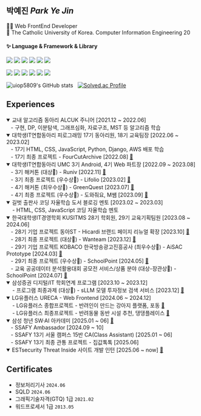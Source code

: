 <!--
**uiop5809/uiop5809** is a ✨ _special_ ✨ repository because its `README.md` (this file) appears on your GitHub profile.

Here are some ideas to get you started

- 🔭 I’m currently working on ...
- 🌱 I’m currently learning ...
- 👯 I’m looking to collaborate on ...
- 🤔 I’m looking for help with ...
- 💬 Ask me about ...
- 📫 How to reach me: ...
- 😄 Pronouns: ...
- ⚡ Fun fact: ....
-->

## 박예진 _Park Ye Jin_

👩‍💻 Web FrontEnd Developer  
📝 The Catholic University of Korea. Computer Information Engineering 20

#### ✨ Language & Framework & Library

<img src="https://img.shields.io/badge/HTML5-E34F26?style=flat&logo=HTML5&logoColor=white"/> <img src="https://img.shields.io/badge/CSS3-1572B6?style=flat&logo=CSS3&logoColor=white"/> <img src="https://img.shields.io/badge/JavaScript-F7DF1E?style=flat&logo=JavaScript&logoColor=white"/> <img src="https://img.shields.io/badge/TypeScript-3178C6?style=flat&logo=TypeScript&logoColor=white"/> <img src="https://img.shields.io/badge/React-61DAFB?style=flat&logo=React&logoColor=white"/> <img src="https://img.shields.io/badge/Next.js-000000?style=flat&logo=Next.js&logoColor=white"/>

<img src="https://img.shields.io/badge/TanStack Query-FF4154?style=flat&logo=reactQuery&logoColor=white"/> <img src="https://img.shields.io/badge/Storybook-FF4785?style=flat&logo=Storybook&logoColor=white"/> <img src="https://img.shields.io/badge/StyledComponents-DB7093?style=flat&logo=StyledComponents&logoColor=white"/> <img src="https://img.shields.io/badge/Recoil-0075EB?style=flat&logo=Recoil&logoColor=white"/> <img src="https://img.shields.io/badge/TailwindCSS-06B6D4?style=flat&logo=TailwindCSS&logoColor=white"/> <img src="https://img.shields.io/badge/Framer-0055FF?style=flat&logo=framer&logoColor=white"/>  <!-- [![Hits](https://hits.seeyoufarm.com/api/count/incr/badge.svg?url=https%3A%2F%2Fgithub.com%2Fuiop5809%2Fuiop5809.git&count_bg=%2379C83D&title_bg=%23555555&icon=&icon_color=%23E7E7E7&title=hits&edge_flat=false)] (https://hits.seeyoufarm.com) -->

![uiop5809's GitHub stats](https://github-readme-stats.vercel.app/api?username=uiop5809&show_icons=true&bg_color=00000000&title_color=F8418B&icon_color=F1D246&text_color=8C9196) &nbsp; [![Solved.ac Profile](http://mazassumnida.wtf/api/v2/generate_badge?boj=uiop5809)](https://solved.ac/uiop5809/)
<!-- [![Top Langs](https://github-readme-stats.vercel.app/api/top-langs/?username=uiop5809&layout=compact&hide=jupyter%20notebook&theme=transparent&show_icons=true&line_height=18&title_color=F8418B&bord3D3D&text_color=8C9196)](https://github.com/anuraghazra/github-readme-stats) &nbsp;&nbsp;&nbsp; -->

## Experiences
<details open>
  <summary>교내 알고리즘 동아리 ALCUK 주니어 [2021.12 ~ 2022.06]</summary>
  &nbsp;&nbsp;&nbsp;- 구현, DP, 이분탐색, 그래프심화, 자료구조, MST 등 알고리즘 학습
</details>

<details open> 
  <summary>대학생IT연합동아리 피로그래밍 17기 동아리원, 18기 교육팀장 [2022.06 ~ 2023.02]</summary>
  &nbsp;&nbsp;&nbsp;- 17기 HTML, CSS, JavaScript, Python, Django, AWS 배포 학습 <br/> 
  &nbsp;&nbsp;&nbsp;- 17기 최종 프로젝트 - FourCutArchive [2022.08] <a href="https://github.com/piro17-Archive/FilmArchive" target="_blank">🔗</a> <br/> 

</details>
  
<details open> 
  <summary>대학생IT연합동아리 UMC 3기 Android, 4기 Web 파트장 [2022.09 ~ 2023.08] </summary>  
  &nbsp;&nbsp;&nbsp;- 3기 해커톤 (대상🥇) - Runiv [2022.11] <a href="https://github.com/uiop5809/3rd-hackathon-Team4" target="_blank">🔗</a> <br/>
  &nbsp;&nbsp;&nbsp;- 3기 최종 프로젝트 (우수상🏅) - Lifolio [2023.02] <a href="https://github.com/Lifolio/frontend" target="_blank">🔗</a> <br/>
  &nbsp;&nbsp;&nbsp;- 4기 해커톤 (최우수상🥇) - GreenQuest [2023.07] <a href="https://github.com/UMCHackathon/Hackathon_client" target="_blank">🔗</a> <br/>
  &nbsp;&nbsp;&nbsp;- 4기 최종 프로젝트 (우수상🏅) - 도와줘요, M쌤 [2023.09] <a href="https://github.com/Help-M-Ssaem/front-end" target="_blank">🔗</a>
</details>

<details open>
  <summary>길벗 출판사 코딩 자율학습 도서 블로깅 멘토 [2023.02 ~ 2023.03]</summary>
  &nbsp;&nbsp;&nbsp; - HTML, CSS, JavaScript 코딩 자율학습 멘토
</details>

<details open>
  <summary>한국대학생IT경영학회 KUSITMS 28기 학회원, 29기 교육기획팀원 [2023.08 ~ 2024.06] </summary>
  &nbsp;&nbsp;&nbsp;- 28기 기업 프로젝트 동아ST - Hicardi 브랜드 페이지 리뉴얼 확장 [2023.10] <a href="https://github.com/Kusitms-28th-Hicardi-C/FrontEnd" target="_blank">🔗</a> <br/>
  &nbsp;&nbsp;&nbsp;- 28기 최종 프로젝트 (대상🥇) - Wanteam [2023.12] <a href="https://github.com/Kusitms-28th-Meetup-D/frontend" target="_blank">🔗</a> <br/>
  &nbsp;&nbsp;&nbsp;- 29기 기업 프로젝트 KOBACO 한국방송광고진흥공사 (최우수상🏅) - AiSAC Prototype [2024.03] <a href="https://github.com/Kusitms-28th-Kobaco-B/FrontEnd" target="_blank">🔗</a> <br/>
  &nbsp;&nbsp;&nbsp;- 29기 최종 프로젝트 (우수상🏅) - SchoolPoint [2024.05] <a href="https://github.com/Kusitms-29th-ASAP/Frontend" target="_blank">🔗</a> <br/>
  &nbsp;&nbsp;&nbsp;- 교육 공공데이터 분석활용대회 공모전 서비스/상품 분야 (대상-장관상🏅) - SchoolPoint [2024.07] <a href="https://github.com/Kusitms-29th-ASAP/Frontend" target="_blank">🔗</a> 
</details>

<details open>
  <summary>삼성증권 디지털/IT 학회연계 프로그램 [2023.10 ~ 2023.12] </summary> 
  &nbsp;&nbsp;&nbsp; - 프로그램 최종과제 (대상🥇) - sLLM 모델 투자정보 검색 서비스 [2023.12] <a href="https://github.com/2023-Samsung-Securities-Team1/2023-Samsung-Security-sllm-Proejct" target="_blank">🔗</a>
</details>

<details open>
  <summary>LG유플러스 URECA - Web Frontend [2024.06 ~ 2024.12] </summary>
  &nbsp;&nbsp;&nbsp; - LG유플러스 종합프로젝트 - 반려인이 만드는 강아지 플랫폼, 포동 <a href="https://github.com/URECA-PODONG/FrontEnd" target="_blank">🔗</a> <br/>
  &nbsp;&nbsp;&nbsp; - LG유플러스 최종프로젝트 - 반려동물 동반 시설 추천, 댕댕플레이스 <a href="https://github.com/DaengPlace/FrontEnd" target="_blank">🔗</a>
</details>
  
<details open>
  <summary>삼성 청년 SW·AI 아카데미 [2025.01 ~ 06] <a href="https://www.ssafy.com/ksp/jsp/swp/swpMain.jsp" target="_blank">🔗</a> </summary> 
  &nbsp;&nbsp;&nbsp;- SSAFY Ambassador [2024.09 ~ 10] <br />
  &nbsp;&nbsp;&nbsp;- SSAFY 13기 서울 캠퍼스 15반 CA(Class Assistant) [2025.01 ~ 06] <br />
  &nbsp;&nbsp;&nbsp;- SSAFY 13기 최종 관통 프로젝트 - 집값톡톡 [2025.06]
</details>

<details open>
  <summary> ESTsecurity Threat Inside 사이트 개발 인턴 [2025.06 ~ now] <a href="https://www.estsecurity.com/enterprise/product/threatinside" target="_blank">🔗</a> </summary>
</details>


## Certificates
* 정보처리기사 `2024.06`
* SQLD `2024.06`
* 그래픽기술자격(GTQ) 1급 `2021.02`
* 워드프로세서 1급 `2013.05`



